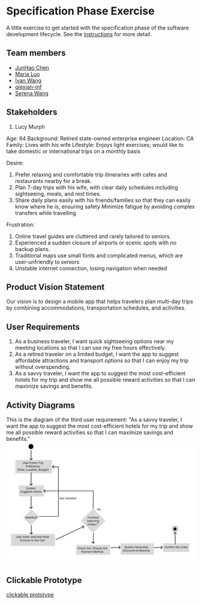 # Specification Phase Exercise

A little exercise to get started with the specification phase of the software development lifecycle. See the [instructions](instructions.md) for more detail.

## Team members

- [JunHao Chen](https://github.com/JunHaoChen16)
- [Maria Luo](https://github.com/MariaLuo826)
- [Ivan Wang](https://github.com/Ivan-Wang-tech)
- [qiexian-mf](https://github.com/qiexian-mf)
- [Serena Wang](https://github.com/serena0615)

## Stakeholders

1. Lucy Murph

Age: 64
Background: Retired state-owned enterprise engineer
Location: CA
Family: Lives with his wife
Lifestyle: Enjoys light exercises; would like to take domestic or international trips on a monthly basis

Desire:
1. Prefer relaxing and comfortable trip itineraries with cafes and restaurants nearby for a break.
2. Plan 7-day trips with his wife, with clear daily schedules including sightseeing, meals, and rest times.
3. Share daily plans easily with his friends/families so that they can easily know where he is, ensuring safety
Minimize fatigue by avoiding complex transfers while travelling

Frustration:
1. Online travel guides are cluttered and rarely tailored to seniors.
2. Experienced a sudden closure of airports or scenic spots with no backup plans.
3. Traditional maps use small fonts and complicated menus, which are user-unfriendly to seniors
4. Unstable internet connection, losing navigation when needed


## Product Vision Statement

Our vision is to design a mobile app that helps travelers plan multi-day trips by combining accommodations, transportation schedules, and activities. 

## User Requirements

1. As a business traveler, I want quick sightseeing options near my meeting locations so that I can use my free hours effectively.
2. As a retired traveler on a limited budget, I want the app to suggest affordable attractions and transport options so that I can enjoy my trip without overspending. 
3. As a savvy traveler, I want the app to suggest the most cost-efficient hotels for my trip and show me all possible reward activities so that I can maximize savings and benefits.


## Activity Diagrams

This is the diagram of the third user requirement: "As a savvy traveler, I want the app to suggest the most cost-efficient hotels for my trip and show me all possible reward activities so that I can maximize savings and benefits."
![Diagram 1](img/swe_project1_img1.png)

## Clickable Prototype

[clickable prototype](https://www.figma.com/design/sA0vzezLxU3Zei5LZVRHD9/WireFrame-Diagram?node-id=0-1&p=f&t=k7MhQ4SLSWMtYAVY-0)
